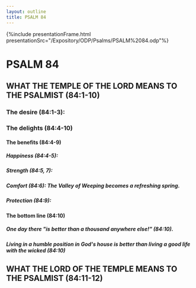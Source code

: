 ```yaml
---
layout: outline
title: PSALM 84
---
```

{%include presentationFrame.html presentationSrc="/Expository/ODP/Psalms/PSALM%2084.odp"%}

# PSALM 84 
## WHAT THE TEMPLE OF THE LORD MEANS TO THE PSALMIST (84:1-10) 
###  The desire (84:1-3): 
###  The delights (84:4-10) 
####  The benefits (84:4-9) 
#####  Happiness (84:4-5): 
#####  Strength (84:5, 7): 
#####  Comfort (84:6): The Valley of Weeping becomes a refreshing spring. 
#####  Protection (84:9): 
####  The bottom line (84:10) 
#####  One day there \"is better than a thousand anywhere else!\" (84:10). 
#####  Living in a humble position in God\'s house is better than living a good life with the wicked (84:10) 
## WHAT THE LORD OF THE TEMPLE MEANS TO THE PSALMIST (84:11-12) 
